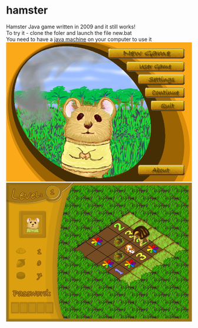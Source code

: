 # hamster
Hamster Java game written in 2009 and it still works!<br />
To try it - clone the foler and launch the file new.bat<br />
You need to have a [java machine](https://www.java.com/) on your computer to use it<br /> 
![Menu](img_1.png)
![Gameplay](img_2.png) 
